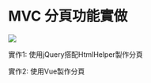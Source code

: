 # MVC 分頁功能實做

<img src="https://github.com/huzhecheng/Paging/blob/master/Paging/Image/%E7%A4%BA%E6%84%8F%E5%9C%96.gif" />

實作1: 使用jQuery搭配HtmlHelper製作分頁

實作2: 使用Vue製作分頁
